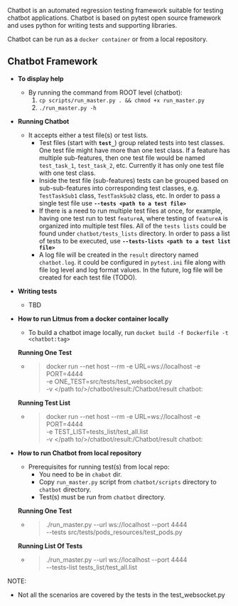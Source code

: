 Chatbot is an automated regression testing framework suitable for testing chatbot applications.
Chatbot is based on pytest open source framework and uses python for writing tests and supporting libraries.

Chatbot can be run as a `docker container` or from a local repository.

**Chatbot Framework**
---------------------

- **To display help**
  - By running the command from ROOT level (chatbot):
    1. `cp scripts/run_master.py . && chmod +x run_master.py`
    2. `./run_master.py -h`


- **Running Chatbot**
  - It accepts either a test file(s) or test lists.
    - Test files (start with **`test_`**) group related tests into test classes. One test file might have more than one test class.
  If a feature has multiple sub-features, then one test file would be named `test_task_1`, `test_task_2`, etc.
  Currently it has only one test file with one test class.
    - Inside the test file (sub-features) tests can be grouped based on sub-sub-features into
  corresponding test classes, e.g. `TestTaskSub1` class, `TestTaskSub2` class, etc. In order to pass a single test file
  use **`--tests <path to a test file>`**
    - If there is a need to run multiple test files at once, for example, having one test run to test `featureA`, 
  where testing of `featureA` is organized into multiple test files. All of the `tests lists` could be found under 
  `chatbot/tests_lists` directory. In order to pass a list of tests to be executed, 
  use **`--tests-lists <path to a test list file>`**
    - A log file will be created in the `result` directory named `chatbot.log`. it could be configured in `pytest.ini` file along with 
    file log level and log format values. In the future, log file will be created for each test file (TODO).

- **Writing tests**
  - TBD

- **How to run Litmus from a docker container locally**
  - To build a chatbot image locally, run `docket build -f Dockerfile -t <chatbot:tag> `
  
  **Running One Test**
    - >docker run --net host --rm -e URL=ws://localhost -e PORT=4444 \
       -e ONE_TEST=src/tests/test_websocket.py \
       -v </path to/>/chatbot/result:/Chatbot/result chatbot:<tag>     
  
  **Running Test List**
    - >docker run --net host --rm -e URL=ws://localhost -e PORT=4444 \
       -e TEST_LIST=tests_list/test_all.list \
       -v </path to/>/chatbot/result:/Chatbot/result chatbot:<tag>
    
- **How to run Chatbot from local repository**  
    - Prerequisites for running test(s) from local repo:
      - You need to be in `chabot` dir.
      - Copy `run_master.py` script from `chatbot/scripts` directory to `chatbot` directory.
      - Test(s) must be run from `chatbot` directory.
     
  **Running One Test** 
  
    - >./run_master.py --url ws://localhost --port 4444 \
       --tests src/tests/pods_resources/test_pods.py 
      
  **Running List Of Tests**
    - >./run_master.py --url ws://localhost --port 4444 \
       --tests-list tests_list/test_all.list

 
NOTE: 
- Not all the scenarios are covered by the tests in the test_websocket.py

  